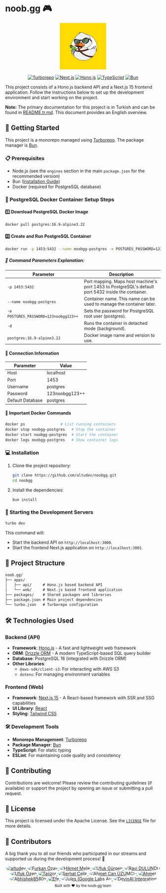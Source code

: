 # noob.gg 🎮

<div align="center">
  <img src="../docs/noobgg-logo.png" alt="noob.gg logo" height="150" />
  
  [![Turborepo](https://img.shields.io/badge/Turborepo-EF4444?style=for-the-badge&logo=turborepo&logoColor=white)](https://turbo.build/repo)
  [![Next.js](https://img.shields.io/badge/Next.js-000000?style=for-the-badge&logo=next.js&logoColor=white)](https://nextjs.org/)
  [![Hono.js](https://img.shields.io/badge/Hono.js-00A3FF?style=for-the-badge&logo=hono&logoColor=white)](https://hono.dev/)
  [![TypeScript](https://img.shields.io/badge/TypeScript-3178C6?style=for-the-badge&logo=typescript&logoColor=white)](https://www.typescriptlang.org/)
  [![Bun](https://img.shields.io/badge/Bun-000000?style=for-the-badge&logo=bun&logoColor=white)](https://bun.sh/)
</div>

This project consists of a Hono.js backend API and a Next.js 15 frontend application. Follow the instructions below to set up the development environment and start working on the project.

**Note:** The primary documentation for this project is in Turkish and can be found in [README.tr.md](./README.tr.md). This document provides an English overview.

## 🚀 Getting Started

This project is a monorepo managed using [Turborepo](https://turbo.build/repo). The package manager is [Bun](https://bun.sh/).

### 📋 Prerequisites

- Node.js (see the `engines` section in the main `package.json` for the recommended version)
- Bun ([Installation Guide](https://bun.sh/docs/installation))
- Docker (required for PostgreSQL database)

### 🐳 PostgreSQL Docker Container Setup Steps

#### 1️⃣ Download PostgreSQL Docker Image

```bash
docker pull postgres:16.9-alpine3.22
```

#### 2️⃣ Create and Run PostgreSQL Container

```bash
docker run -p 1453:5432 --name noobgg-postgres -e POSTGRES_PASSWORD=123noobgg123++ -d postgres:16.9-alpine3.22
```

##### 🔧 Command Parameters Explanation:

| Parameter                             | Description                                                                                         |
| ------------------------------------- | --------------------------------------------------------------------------------------------------- |
| `-p 1453:5432`                        | Port mapping. Maps host machine's port 1453 to PostgreSQL's default port 5432 inside the container. |
| `--name noobgg-postgres`              | Container name. This name can be used to manage the container later.                                |
| `-e POSTGRES_PASSWORD=123noobgg123++` | Sets the password for PostgreSQL root user (postgres).                                              |
| `-d`                                  | Runs the container in detached mode (background).                                                   |
| `postgres:16.9-alpine3.22`            | Docker image name and version to use.                                                               |

#### 🔌 Connection Information

| Parameter        | Value          |
| ---------------- | -------------- |
| Host             | localhost      |
| Port             | 1453           |
| Username         | postgres       |
| Password         | 123noobgg123++ |
| Default Database | postgres       |

#### 📝 Important Docker Commands

```bash
docker ps                # List running containers
docker stop noobgg-postgres   # Stop the container
docker start noobgg-postgres  # Start the container
docker logs noobgg-postgres   # Show container logs
```

### 💻 Installation

1.  Clone the project repository:
    ```bash
    git clone https://github.com/altudev/noobgg.git
    cd noobgg
    ```
2.  Install the dependencies:
    ```bash
    bun install
    ```

### 🚀 Starting the Development Servers

```bash
turbo dev
```

This command will:

- Start the backend API on `http://localhost:3000`.
- Start the frontend Next.js application on `http://localhost:3001`.

## 📁 Project Structure

```
noob.gg/
├── apps/
│   ├── api/     # Hono.js based backend API
│   └── web/     # Next.js based frontend application
├── packages/    # Shared packages and libraries
├── package.json # Main project dependencies
└── turbo.json   # Turborepo configuration
```

## 🛠️ Technologies Used

### Backend (API)

- **Framework**: [Hono.js](https://hono.dev/) - A fast and lightweight web framework
- **ORM**: [Drizzle ORM](https://orm.drizzle.team/) - A modern TypeScript-based SQL query builder
- **Database**: PostgreSQL 16 (integrated with Drizzle ORM)
- **Other Libraries**:
  - `@aws-sdk/client-s3`: For interacting with AWS S3
  - `dotenv`: For managing environment variables

### Frontend (Web)

- **Framework**: [Next.js 15](https://nextjs.org/) - A React-based framework with SSR and SSG capabilities
- **UI Library**: [React](https://react.dev/)
- **Styling**: [Tailwind CSS](https://tailwindcss.com/)

### 🛠️ Development Tools

- **Monorepo Management**: [Turborepo](https://turbo.build/repo)
- **Package Manager**: [Bun](https://bun.sh/)
- **TypeScript**: For static typing
- **ESLint**: For maintaining code quality and consistency

## 🤝 Contributing

Contributions are welcome! Please review the contributing guidelines (if available) or support the project by opening an issue or submitting a pull request.

## 📄 License

This project is licensed under the Apache License. See the [`LICENSE`](../LICENSE) file for more details.

## 👥 Contributors

A big thank you to all our friends who participated in our streams and supported us during the development process! 🙏

<div align="center">
  <a href="https://github.com/altudev">
    <img width="60px" alt="altudev" src="https://github.com/altudev.png" style="border-radius: 50%;"/>
  </a>
  <a href="https://github.com/furkanczay">
    <img width="60px" alt="Furkan Özay" src="https://github.com/furkanczay.png" style="border-radius: 50%;"/>
  </a>
  <a href="https://github.com/HikmetMelikk">
    <img width="60px" alt="Hikmet Melik" src="https://github.com/HikmetMelikk.png" style="border-radius: 50%;"/>
  </a>
  <a href="https://github.com/gurgenufuk12">
    <img width="60px" alt="Ufuk Gürgen" src="https://github.com/gurgenufuk12.png" style="border-radius: 50%;"/>
  </a>
   <a href="https://github.com/ravidulundu">
    <img width="60px" alt="Ravi DULUNDU" src="https://github.com/ravidulundu.png" style="border-radius: 50%;"/>
  </a>
  <a href="https://github.com/ufukozendev">
    <img width="60px" alt="Ufuk Özen" src="https://github.com/ufukozendev.png" style="border-radius: 50%;"/>
  </a>
   <a href="https://github.com/Taiizor">
    <img width="60px" alt="Taiizor" src="https://github.com/Taiizor.png" style="border-radius: 50%;"/>
  </a>
    <a href="https://github.com/cserhat">
    <img width="60px" alt="Serhat Celik" src="https://github.com/cserhat.png" style="border-radius: 50%;"/>
  </a>
  <a href="https://github.com/ahmtcn34">
    <img width="60px" alt="Ahmet Can ÜZÜMCÜ" src="https://github.com/ahmtcn34.png" style="border-radius: 50%;"/>
  </a>
  <a href="https://github.com/Alsond5">
    <img width="60px" alt="Ahmet" src="https://github.com/Alsond5.png" style="border-radius: 50%;"/>
  </a>
  <a href="https://github.com/Abhishek85805">
   <img width="60px" alt="Abhishek85805" src="https://github.com/Abhishek85805.png" style="border-radius: 50%;"/>
  </a>
   <a href="https://github.com/soydali">
    <img width="60px" alt="Efe" src="https://github.com/soydali.png" style="border-radius: 50%;"/>
  </a>
  <a href="https://github.com/apps/google-labs-jules">
    <img width="60px" alt="Jules (Google Labs AI)" src="https://avatars.githubusercontent.com/in/842251?s=41&u=e6ce41f2678ba45349e003a9b1d8719b7f414a6f&v=4" style="border-radius: 50%;"/>
  </a>
  <a href="https://github.com/apps/devin-ai-integration">
    <img width="60px" alt="DevinAI Integration" src="https://avatars.githubusercontent.com/in/811515?s=41&u=22ae8177548c8cd6cccb497ac571937d080c80bc&v=4" style="border-radius: 50%;"/>
  </a>
</div>

<div align="center">
  <sub>Built with ❤️ by the noob.gg team</sub>
</div>
